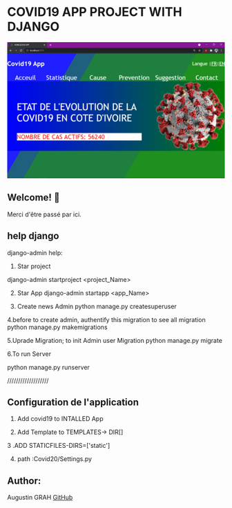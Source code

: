 # COVID19 APP PROJECT WITH DJANGO 

![Front Design ](covid19\static\images\ProjectImage.png)

## Welcome! 👋

Merci d'être passé par ici.

## help django

django-admin help:

1. Star project

django-admin startproject <project_Name>


2. Star App
django-admin startapp <app_Name>

3. Create news Admin 
python manage.py createsuperuser

4.before to create admin, authentify this migration 
to see all migration 
python manage.py makemigrations

5.Uprade Migration; to init Admin user Migration
 python manage.py migrate

6.To run Server 

python manage.py runserver 



///////////////////


## Configuration de  l'application
1. Add covid19 to INTALLED App

2. Add Template to TEMPLATES-> DIR[]

3 .ADD STATICFILES-DIRS=['static']

4. path :Covid20/Settings.py





## Author:
Augustin GRAH
[GitHub](https://github.com/augustCalibre)